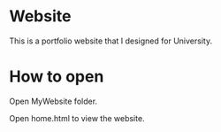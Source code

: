 # Website
This is a portfolio website that I designed for University.

# How to open
Open MyWebsite folder.

Open home.html to view the website.


